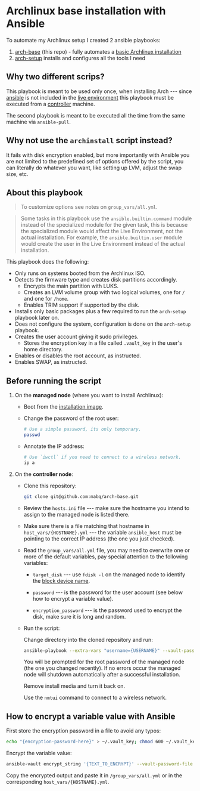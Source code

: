 # Archlinux base installation with Ansible

To automate my Archlinux setup I created 2 ansible playbooks:

1. [arch-base](https://github.com/mabq/arch-base) (this repo) - fully automates a [basic Archlinux installation](https://wiki.archlinux.org/title/Installation_guide)
2. [arch-setup](https://github.com/mabq/arch-setup) installs and configures all the tools I need


## Why two different scrips?

This playbook is meant to be used only once, when installing Arch --- since [ansible](https://archlinux.org/packages/extra/any/ansible/) is not included in the [live environment](https://wiki.archlinux.org/title/Installation_guide#Boot_the_live_environment) this playbook must be executed from a [controller](https://docs.ansible.com/ansible/latest/getting_started/index.html#getting-started-with-ansible) machine.

The second playbook is meant to be executed all the time from the same machine via `ansible-pull`.


## Why not use the `archinstall` script instead?

It fails with disk encryption enabled, but more importantly with Ansible you are not limited to the predefined set of options offered by the script, you can literally do whatever you want, like setting up LVM, adjust the swap size, etc.


## About this playbook

> To customize options see notes on `group_vars/all.yml`.

> Some tasks in this playbook use the `ansible.builtin.command` module instead of the specialized module for the given task, this is because the specialized module would affect the Live Environment, not the actual installation. For example, the `ansible.builtin.user` module would create the user in the Live Environment instead of the actual installation. 

This playbook does the following:

- Only runs on systems booted from the Archlinux ISO.
- Detects the firmware type and creates disk partitions accordingly. 
    - Encrypts the main partition with LUKS.
    - Creates an LVM volume group with two logical volumes, one for `/` and one for `/home`.
    - Enables TRIM support if supported by the disk.
- Installs only basic packages plus a few required to run the `arch-setup` playbook later on.
- Does not configure the system, configuration is done on the `arch-setup` playbook.
- Creates the user account giving it sudo privileges.
    - Stores the encryption key in a file called `.vault_key` in the user's home directory.
- Enables or disables the root account, as instructed.
- Enables SWAP, as instructed.


## Before running the script

1. On the **managed node** (where you want to install Archlinux):

   - Boot from the [installation image](https://archlinux.org/download/).
   
   - Change the password of the root user:
   
     ```bash
     # Use a simple password, its only temporary.
     passwd
     ```
   
   - Annotate the IP address:
   
     ```bash
     # Use `iwctl` if you need to connect to a wireless network.
     ip a
     ```
   
2. On the **controller node**:

   - Clone this repository:
   
     ```bash
     git clone git@github.com:mabq/arch-base.git
     ``` 
   
   - Review the `hosts.ini` file --- make sure the hostname you intend to assign to the managed node is listed there.
   
   - Make sure there is a file matching that hostname in `host_vars/{HOSTNAME}.yml` --- the variable `ansible_host` must be pointing to the correct IP address (the one you just checked).

   - Read the `group_vars/all.yml` file, you may need to overwrite one or more of the default variables, pay special attention to the following variables: 

     - `target_disk` --- use `fdisk -l` on the managed node to identify the [block device name](https://wiki.archlinux.org/title/Device_file#Block_devices).

     - `password` --- is the password for the user account (see below how to encrypt a variable value).

     - `encryption_password` --- is the password used to encrypt the disk, make sure it is long and random.

   - Run the script:

     Change directory into the cloned repository and run:

     ```bash
     ansible-playbook --extra-vars "username={USERNAME}" --vault-password-file ~/.vault_key --ask-pass local.yml
     ```

     You will be prompted for the root password of the managed node (the one you changed recently). If no errors occur the managed node will shutdown automatically after a successful installation.

     Remove install media and turn it back on.

     Use the `nmtui` command to connect to a wireless network.


## How to encrypt a variable value with Ansible

First store the encryption password in a file to avoid any typos:

   ```bash
   echo "{encryption-password-here}" > ~/.vault_key; chmod 600 ~/.vault_key
   ```

Encrypt the variable value:

   ```bash
   ansible-vault encrypt_string '{TEXT_TO_ENCRYPT}' --vault-password-file ~/.vault_key --name '{VARIABLE_NAME}'`
   ```

Copy the encrypted output and paste it in `/group_vars/all.yml` or in the corresponding `host_vars/{HOSTNAME}.yml`.


